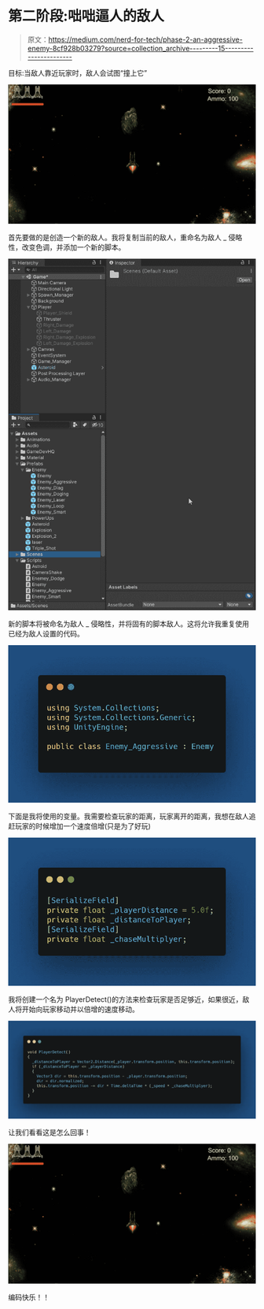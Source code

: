 # 第二阶段:咄咄逼人的敌人

> 原文：<https://medium.com/nerd-for-tech/phase-2-an-aggressive-enemy-8cf928b03279?source=collection_archive---------15----------------------->

目标:当敌人靠近玩家时，敌人会试图“撞上它”

![](img/22f608b7ce696879953515d569923348.png)

首先要做的是创造一个新的敌人。我将复制当前的敌人，重命名为敌人 _ 侵略性，改变色调，并添加一个新的脚本。

![](img/3c1b422d8f24ea6007120af3c9c355a3.png)

新的脚本将被命名为敌人 _ 侵略性，并将固有的脚本敌人。这将允许我重复使用已经为敌人设置的代码。

![](img/1a060b9e2c76c16739c81857aa098f94.png)

下面是我将使用的变量。我需要检查玩家的距离，玩家离开的距离，我想在敌人追赶玩家的时候增加一个速度倍增(只是为了好玩)

![](img/24e9cfa39c4c88f582f5cbb93b32c2bf.png)

我将创建一个名为 PlayerDetect()的方法来检查玩家是否足够近，如果很近，敌人将开始向玩家移动并以倍增的速度移动。

![](img/c37527b64a76ed89bfd1d5420e5c0223.png)

让我们看看这是怎么回事！

![](img/22f608b7ce696879953515d569923348.png)

编码快乐！！